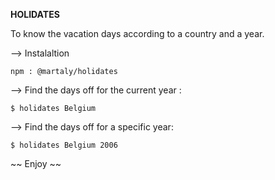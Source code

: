 <strong>HOLIDATES</strong>

To know the vacation days according to a country and a year.

--> Instalaltion


    npm : @martaly/holidates





--> Find the days off for the current year :


    $ holidates Belgium
    
    
    
    
    
--> Find the days off for a specific year:


    $ holidates Belgium 2006
   
   
   
   
~~ Enjoy ~~
